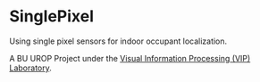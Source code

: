 # SinglePixel
Using single pixel sensors for indoor occupant localization.

A BU UROP Project under the [Visual Information Processing (VIP) Laboratory](http://vip.bu.edu/).
